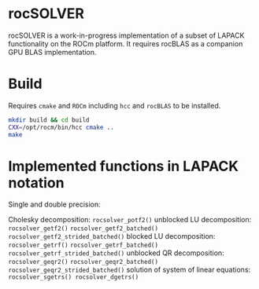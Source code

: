 # rocSOLVER

rocSOLVER is a work-in-progress implementation of a subset of LAPACK functionality on the ROCm platform. It requires rocBLAS as a companion GPU BLAS implementation.

# Build
Requires `cmake` and `ROCm` including `hcc` and `rocBLAS` to be installed.

```bash
mkdir build && cd build
CXX=/opt/rocm/bin/hcc cmake ..
make
```
# Implemented functions in LAPACK notation
Single and double precision:

Cholesky decomposition:                 `rocsolver_potf2()` 
unblocked LU decomposition:             `rocsolver_getf2()` 
                                        `rocsolver_getf2_batched()`
                                        `rocsolver_getf2_strided_batched()`
blocked LU decomposition:               `rocsolver_getrf()`
                                        `rocsolver_getrf_batched()`
                                        `rocsolver_getrf_strided_batched()`
unblocked QR decomposition:             `rocsolver_geqr2()`
                                        `rocsolver_geqr2_batched()`
                                        `rocsolver_geqr2_strided_batched()`
solution of system of linear equations: `rocsolver_sgetrs() rocsolver_dgetrs()`  

